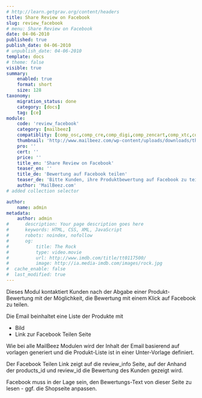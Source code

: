 ```yaml
---
# http://learn.getgrav.org/content/headers
title: Share Review on Facebook
slug: review_facebook
# menu: Share Review on Facebook
date: 04-06-2010
published: true
publish_date: 04-06-2010
# unpublish_date: 04-06-2010
template: docs
# theme: false
visible: true
summary:
    enabled: true
    format: short
    size: 128
taxonomy:
    migration_status: done
    category: [docs]
    tag: [ce]
module:
    code: 'review_facebook'
    category: [mailbeez]
    compatiblity: [comp_osc,comp_cre,comp_digi,comp_zencart,comp_xtc,comp_gambio]
    thumbnail: 'http://www.mailbeez.com/wp-content/uploads/downloads/thumbnails/2010/06/facebook_112.png'
    pro: ''
    cert: ''
    price: ''
    title_en: 'Share Review on Facebook'
    teaser_en: ''
    title_de: 'Bewertung auf Facebook teilen'
    teaser_de: 'Bitte Kunden, ihre Produktbewertung auf Facebook zu teilen'
    author: 'MailBeez.com'
# added collection selector

author:
    name: admin
metadata:
    author: admin
#      description: Your page description goes here
#      keywords: HTML, CSS, XML, JavaScript
#      robots: noindex, nofollow
#      og:
#          title: The Rock
#          type: video.movie
#          url: http://www.imdb.com/title/tt0117500/
#          image: http://ia.media-imdb.com/images/rock.jpg
#  cache_enable: false
#  last_modified: true
---
```


Dieses Modul kontaktiert Kunden nach der Abgabe einer Produkt-Bewertung mit der Möglichkeit, die Bewertung mit einem Klick auf Facebook zu teilen.


Die Email beinhaltet eine Liste der Produkte mit
- Bild
- Link zur Facebook Teilen Seite

Wie bei alle MailBeez Modulen wird der Inhalt der Email basierend auf vorlagen generiert und die Produkt-Liste ist in einer Unter-Vorlage definiert.

Der Facebook Teilen Link zeigt auf die review_info Seite, auf der Anhand der products_id und review_id die Bewertung des Kunden gezeigt wird.

Facebook muss in der Lage sein, den Bewertungs-Text von dieser Seite zu lesen - ggf. die Shopseite anpassen.